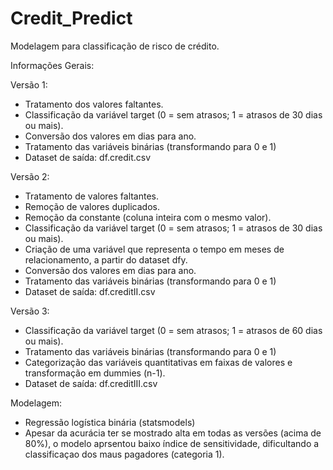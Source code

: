 # Credit_Predict
Modelagem para classificação de risco de crédito.

Informações Gerais:

Versão 1:
-  Tratamento dos valores faltantes.
- Classificação da variável target (0 = sem atrasos; 1 = atrasos de 30 dias ou mais).
- Conversão dos valores em dias para ano.
- Tratamento das variáveis binárias (transformando para 0 e 1)
- Dataset de saída: df.credit.csv

Versão 2:
- Tratamento de valores faltantes.
- Remoção de valores duplicados.
- Remoção da constante (coluna inteira com o mesmo valor).
- Classificação da variável target (0 = sem atrasos; 1 = atrasos de 30 dias ou mais).
- Criação de uma variável que representa o tempo em meses de relacionamento, a partir do dataset dfy.
- Conversão dos valores em dias para ano.
- Tratamento das variáveis binárias (transformando para 0 e 1)
- Dataset de saída: df.creditII.csv

Versão 3:
- Classificação da variável target (0 = sem atrasos; 1 = atrasos de 60 dias ou mais).
- Tratamento das variáveis binárias (transformando para 0 e 1)
- Categorização das variáveis quantitativas em faixas de valores e transformação em dummies (n-1).
- Dataset de saída: df.creditIII.csv

Modelagem:
- Regressão logística binária (statsmodels)
- Apesar da acurácia ter se mostrado alta em todas as versões (acima de 80%), o modelo aprsentou baixo índice de sensitividade, dificultando a classificaçao dos maus pagadores (categoria 1).
